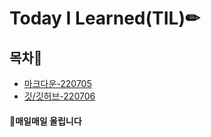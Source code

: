 # Today I Learned(TIL)✏

## 목차📜

- [마크다운-220705](./markdown/markdown.md)
- [깃/깃허브-220706](./git_github/git_github.md)

#### 📌매일매일 올립니다
